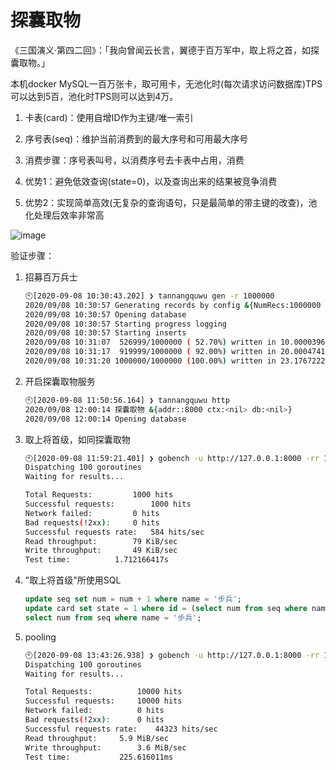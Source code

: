 # 探囊取物

《三国演义·第四二回》：「我向曾闻云长言，翼德于百万军中，取上将之首，如探囊取物。」

本机docker MySQL一百万张卡，取可用卡，无池化时(每次请求访问数据库)TPS可以达到5百，池化时TPS则可以达到4万。

1. 卡表(card)：使用自增ID作为主键/唯一索引
2. 序号表(seq)：维护当前消费到的最大序号和可用最大序号
3. 消费步骤：序号表叫号，以消费序号去卡表中占用，消费

1. 优势1：避免低效查询(state=0)，以及查询出来的结果被竞争消费
2. 优势2：实现简单高效(无复杂的查询语句，只是最简单的带主键的改查)，池化处理后效率非常高

![image](https://user-images.githubusercontent.com/1940588/92442802-162adf00-f1e3-11ea-807b-3715fd74081c.png)

验证步骤：

1. 招募百万兵士
    ```bash
    🕙[2020-09-08 10:30:43.202] ❯ tannangquwu gen -r 1000000
    2020/09/08 10:30:57 Generating records by config &{NumRecs:1000000 BatchSize:1000 LogSeconds:10}
    2020/09/08 10:30:57 Opening database
    2020/09/08 10:30:57 Starting progress logging
    2020/09/08 10:30:57 Starting inserts
    2020/09/08 10:31:07  526999/1000000 ( 52.70%) written in 10.000039601s, avg: 18.975µs/record, 52699.69 records/s
    2020/09/08 10:31:17  919999/1000000 ( 92.00%) written in 20.000474198s, avg: 21.739µs/record, 45998.86 records/s
    2020/09/08 10:31:20 1000000/1000000 (100.00%) written in 23.176722212s, avg: 23.176µs/record, 43146.74 records/s
    ```
1. 开启探囊取物服务
    ```bash
    🕙[2020-09-08 11:50:56.164] ❯ tannangquwu http
    2020/09/08 12:00:14 探囊取物 &{addr::8000 ctx:<nil> db:<nil>}
    2020/09/08 12:00:14 Opening database
    ```
1. 取上将首级，如同探囊取物
    ```bash
    🕙[2020-09-08 11:59:21.401] ❯ gobench -u http://127.0.0.1:8000 -rr 1000
    Dispatching 100 goroutines
    Waiting for results...

    Total Requests:			1000 hits
    Successful requests:		1000 hits
    Network failed:			0 hits
    Bad requests(!2xx):		0 hits
    Successful requests rate:	584 hits/sec
    Read throughput:		79 KiB/sec
    Write throughput:		49 KiB/sec
    Test time:			1.712166417s
    ```
1. "取上将首级"所使用SQL
    ```sql
    update seq set num = num + 1 where name = '步兵';
    update card set state = 1 where id = (select num from seq where name = '步兵') and state = 0;
    select num from seq where name = '步兵';
    ```
1. pooling
    ```bash
   🕙[2020-09-08 13:43:26.938] ❯ gobench -u http://127.0.0.1:8000 -rr 10000
   Dispatching 100 goroutines
   Waiting for results...

   Total Requests:			10000 hits
   Successful requests:		10000 hits
   Network failed:			0 hits
   Bad requests(!2xx):		0 hits
   Successful requests rate:	44323 hits/sec
   Read throughput:		5.9 MiB/sec
   Write throughput:		3.6 MiB/sec
   Test time:			225.616011ms
   ```